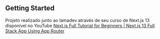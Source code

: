 ## Getting Started

Projeto realizado junto ao lamadev através de seu curso de Next.js 13 disponível no YouTube [Next.js Full Tutorial for Beginners | Next.js 13 Full Stack App Using App Router](https://www.youtube.com/watch?v=VE8BkImUciY)